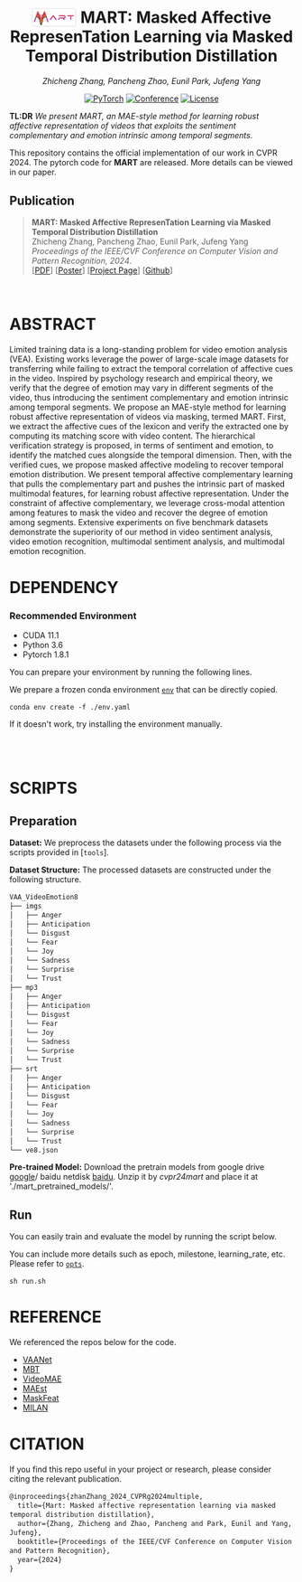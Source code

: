 <div align="center">


# <img src="./assets/logo.png" style="vertical-align: sub;" width="80"> **MART: Masked Affective RepresenTation Learning via Masked Temporal Distribution Distillation**


<i>Zhicheng Zhang, Pancheng Zhao, Eunil Park, Jufeng Yang</i>

<a href=" "><img alt="PyTorch" src="https://img.shields.io/badge/PyTorch-ee4c2c?logo=pytorch&logoColor=white"></a>
[![Conference](https://img.shields.io/badge/CVPR-2024-orange)](https://openaccess.thecvf.com/CVPR2024)
[![License](https://img.shields.io/badge/license-Apache%202-blue)](./LICENSE)
</div>




**TL:DR** *We present MART, an MAE-style method for learning robust affective representation of videos that exploits the sentiment complementary and emotion intrinsic among temporal segments.*


This repository contains the official implementation of our work in CVPR 2024. The pytorch code for **MART** are released. More details can be viewed in our paper.<be>

## Publication

>**MART: Masked Affective RepresenTation Learning via Masked Temporal Distribution Distillation**<br>
Zhicheng Zhang, Pancheng Zhao, Eunil Park, Jufeng Yang<br>
<i>Proceedings of the IEEE/CVF Conference on Computer Vision and Pattern Recognition, 2024</i>.</br>
[<a href="[../assets/2023_ICCV_MPOT.pdf](https://openaccess.thecvf.com/content/CVPR2024/papers/Zhang_MART_Masked_Affective_RepresenTation_Learning_via_Masked_Temporal_Distribution_Distillation_CVPR_2024_paper.pdf)" target="_blank">PDF</a>]
[<a href="https://zzcheng.top/assets/pdf/2024_CVPR_MART_poster.pdf" target="_blank">Poster</a>]
[<a href="https://zzcheng.top/MART" target="_blank">Project Page</a>]
[<a href="https://github.com/nku-zhichengzhang/MART" target="_blank">Github</a>]


</br>




# ABSTRACT

Limited training data is a long-standing problem for video emotion analysis (VEA). Existing works leverage the power of large-scale image datasets for transferring while failing to extract the temporal correlation of affective cues in the video. Inspired by psychology research and empirical theory, we verify that the degree of emotion may vary in different segments of the video, thus introducing the sentiment complementary and emotion intrinsic among temporal segments. We propose an MAE-style method for learning robust affective representation of videos via masking, termed MART. First, we extract the affective cues of the lexicon and verify the extracted one by computing its matching score with video content. The hierarchical verification strategy is proposed, in terms of sentiment and emotion, to identify the matched cues alongside the temporal dimension. Then, with the verified cues, we propose masked affective modeling to recover temporal emotion distribution. We present temporal affective complementary learning that pulls the complementary part and pushes the intrinsic part of masked multimodal features, for learning robust affective representation. Under the constraint of affective complementary, we leverage cross-modal attention among features to mask the video and recover the degree of emotion among segments. Extensive experiments on five benchmark datasets demonstrate the superiority of our method in video sentiment analysis, video emotion recognition, multimodal sentiment analysis, and multimodal emotion recognition.


# DEPENDENCY


### Recommended Environment
* CUDA 11.1
* Python 3.6
* Pytorch 1.8.1

You can prepare your environment by running the following lines.

We prepare a frozen conda environment [`env`](./env.yaml) that can be directly copied.
```
conda env create -f ./env.yaml
```   
If it doesn't work, try installing the environment manually.



<br><br>


# SCRIPTS
## Preparation

**Dataset:** We preprocess the datasets under the following process via the scripts provided in [`tools`].

**Dataset Structure:** The processed datasets are constructed under the following structure.

```
VAA_VideoEmotion8
├── imgs
│   ├── Anger
│   ├── Anticipation
│   └── Disgust
│   └── Fear
│   └── Joy
│   └── Sadness
│   └── Surprise
│   └── Trust
├── mp3 
│   ├── Anger
│   ├── Anticipation
│   └── Disgust
│   └── Fear
│   └── Joy
│   └── Sadness
│   └── Surprise
│   └── Trust
├── srt 
│   ├── Anger
│   ├── Anticipation
│   └── Disgust
│   └── Fear
│   └── Joy
│   └── Sadness
│   └── Surprise
│   └── Trust
└── ve8.json
```

**Pre-trained Model:** Download the pretrain models from google drive [google]()/ baidu netdisk [baidu](). Unzip it by *cvpr24mart* and place it at './mart_pretrained_models/'.

## Run
You can easily train and evaluate the model by running the script below.

You can include more details such as epoch, milestone, learning_rate, etc. Please refer to [`opts`](opts.py).

~~~~
sh run.sh
~~~~






# REFERENCE
We referenced the repos below for the code.

* [VAANet](https://github.com/maysonma/VAANet)
* [MBT](https://github.com/google-research/scenic/tree/main/scenic/projects/mbt)
* [VideoMAE](https://github.com/MCG-NJU/VideoMAE)
* [MAEst](https://github.com/facebookresearch/mae_st)
* [MaskFeat](https://github.com/facebookresearch/pytorchvideo)
* [MILAN](https://github.com/zejiangh/MILAN)


# CITATION

If you find this repo useful in your project or research, please consider citing the relevant publication.

````
@inproceedings{zhanZhang_2024_CVPRg2024multiple,
  title={Mart: Masked affective representation learning via masked temporal distribution distillation},
  author={Zhang, Zhicheng and Zhao, Pancheng and Park, Eunil and Yang, Jufeng},
  booktitle={Proceedings of the IEEE/CVF Conference on Computer Vision and Pattern Recognition},
  year={2024}
}
````